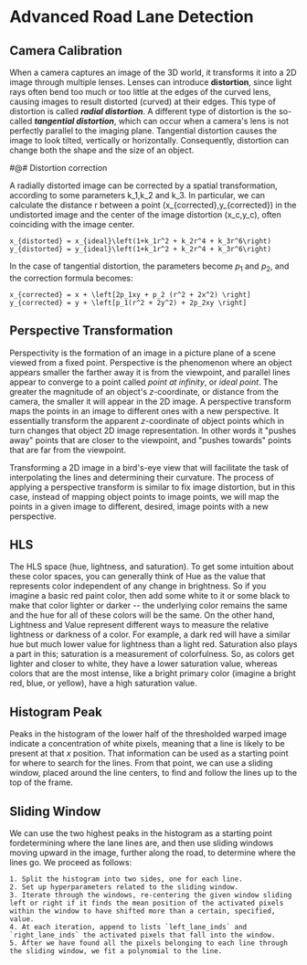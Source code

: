 # Advanced Road Lane Detection

## Camera Calibration

When a camera captures an image of the 3D world, it transforms it into a 2D image through multiple lenses. Lenses can introduce **distortion**, since light rays often bend too much or too little at the edges of the curved lens, causing  images to result distorted (curved) at their edges. This type of distortion is called ***radial distortion***. A different type of distortion is the so-called ***tangential distortion***, which can occur when a camera's lens is not perfectly parallel to the imaging plane. Tangential distortion causes the image to look tilted, vertically or horizontally. Consequently, distortion can change both the shape and the size of an object.

#@# Distortion correction

A radially distorted image can be corrected by a spatial transformation, according to some parameters k_1,k_2 and k_3. In particular, we can calculate the distance r between a point (x_{corrected},y_{corrected}) in the undistorted image and the center of the image distortion (x_c,y_c), often coinciding with the image center.

    x_{distorted} = x_{ideal}\left(1+k_1r^2 + k_2r^4 + k_3r^6\right)
    y_{distorted} = y_{ideal}\left(1+k_1r^2 + k_2r^4 + k_3r^6\right)

In the case of tangential distortion, the parameters become $p_1$ and $p_2$, and the correction formula becomes:

    x_{corrected} = x + \left[2p_1xy + p_2 (r^2 + 2x^2) \right]
    y_{corrected} = y + \left[p_1(r^2 + 2y^2) + 2p_2xy \right]
    
    

## Perspective Transformation

Perspectivity is the formation of an image in a picture plane of a scene viewed from a fixed point. Perspective is the phenomenon where an object appears smaller the farther away it is from the viewpoint, and parallel lines appear to converge to a point called *point at infinity*, or *ideal point*. The greater the magnitude of an object's *z*-coordinate, or distance from the camera, the smaller it will appear in the 2D image. A perspective transform maps the points in an image to different ones with a new perspective. It essentially transform the apparent *z*-coordinate of object points which in turn changes that object 2D image representation. In other words it "pushes away" points that are closer to the viewpoint, and "pushes towards" points that are far from the viewpoint.

Transforming a 2D image in a bird's-eye view that will facilitate the task of interpolating the lines and determining their curvature. The process of applying a perspective transform is similar to fix image distortion, but in this case, instead of mapping object points to image points, we will map the points in a given image to different, desired, image points with a new perspective.



## HLS

The HLS space (hue, lightness, and saturation). To get some intuition about these color spaces, you can generally think of Hue as the value that represents color independent of any change in brightness. So if you imagine a basic red paint color, then add some white to it or some black to make that color lighter or darker -- the underlying color remains the same and the hue for all of these colors will be the same. On the other hand, Lightness and Value represent different ways to measure the relative lightness or darkness of a color. For example, a dark red will have a similar hue but much lower value for lightness than a light red. Saturation also plays a part in this; saturation is a measurement of colorfulness. So, as colors get lighter and closer to white, they have a lower saturation value, whereas colors that are the most intense, like a bright primary color (imagine a bright red, blue, or yellow), have a high saturation value. 


## Histogram Peak

Peaks in the histogram of the lower half of the thresholded warped image indicate a concentration of white pixels, meaning that a line is likely to be present at that *x* position. That information can be used as a starting point for where to search for the lines. From that point, we can use a sliding window, placed around the line centers, to find and follow the lines up to the top of the frame.




## Sliding Window

We can use the two highest peaks in the histogram as a starting point fordetermining where the lane lines are, and then use sliding windows moving upward in the image, further along the road, to determine where the lines go. We proceed as follows:

    1. Split the histogram into two sides, one for each line.
    2. Set up hyperparameters related to the sliding window.
    3. Iterate through the windows, re-centering the given window sliding left or right if it finds the mean position of the activated pixels within the window to have shifted more than a certain, specified, value.
    4. At each iteration, append to lists `left_lane_inds` and `right_lane_inds` the activated pixels that fall into the window.
    5. After we have found all the pixels belonging to each line through the sliding window, we fit a polynomial to the line.
